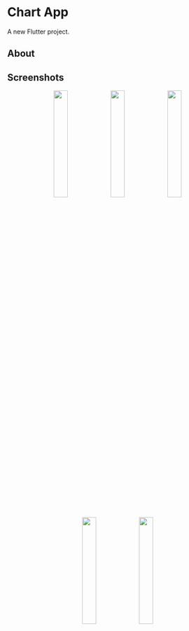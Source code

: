 # Chart App

A new Flutter project.


## About

## Screenshots

<p align="center">
   
<img src="https://user-images.githubusercontent.com/13966657/121453388-636df400-c9a1-11eb-9c67-8f2966823303.png" width=25% height=25% >

<img src="https://user-images.githubusercontent.com/13966657/121453398-6537b780-c9a1-11eb-8a68-a603bbec0d0d.png" width=25% height=25% >

<img src="https://user-images.githubusercontent.com/13966657/121453399-6668e480-c9a1-11eb-80e4-8592146b3c94.png" width=25% height=25% >

<img src="https://user-images.githubusercontent.com/13966657/121453402-67017b00-c9a1-11eb-9cb0-dd648128146c.png" width=25% height=25% >

<img src="https://user-images.githubusercontent.com/13966657/121453405-679a1180-c9a1-11eb-9cac-7aca856899e1.png" width=25% height=25% >

</p>
